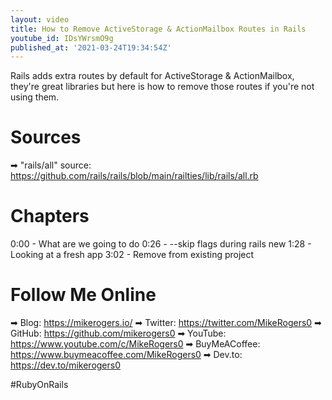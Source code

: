 ```yaml
---
layout: video
title: How to Remove ActiveStorage & ActionMailbox Routes in Rails
youtube_id: IDsYWrsmO9g
published_at: '2021-03-24T19:34:54Z'
---
```

Rails adds extra routes by default for ActiveStorage & ActionMailbox, they're great libraries but here is how to remove those routes if you're not using them.

# Sources

➡ "rails/all" source: https://github.com/rails/rails/blob/main/railties/lib/rails/all.rb

# Chapters

0:00 -  What are we going to do
0:26 - --skip flags during rails new
1:28 - Looking at a fresh app
3:02 - Remove from existing project

# Follow Me Online

➡ Blog: https://mikerogers.io/
➡ Twitter: https://twitter.com/MikeRogers0
➡ GitHub: https://github.com/mikerogers0
➡ YouTube: https://www.youtube.com/c/MikeRogers0
➡ BuyMeACoffee: https://www.buymeacoffee.com/MikeRogers0
➡ Dev.to: https://dev.to/mikerogers0

#RubyOnRails
